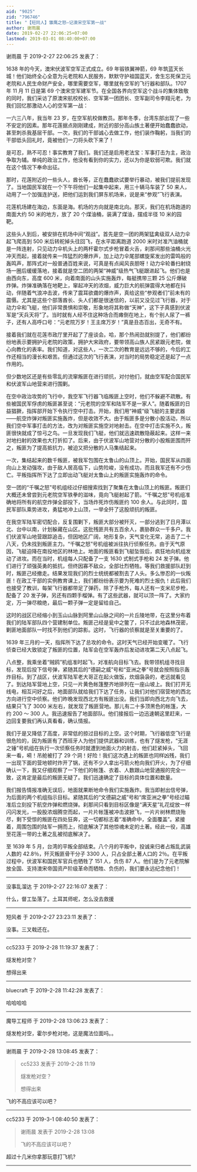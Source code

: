 ```yaml
---
aid: "9025"
zid: "796746"
title: "【短同人】雏鹰之怒—记澳宋空军第一战"
author: 谢雨晨
date: 2019-02-27 22:06:25+07:00
lastmod: 2019-03-01 08:40:00+07:00
---
```


谢雨晨 于 2019-2-27 22:06:25 发表了：

1638 年的今天，澳宋伏波军空军正式成立。69 年锻铁翼神箭，69 年筑蓝天长城！他们始终全心全意为元老院和人民服务，默默守护祖国蓝天，舍生忘死保卫元老院和人民生命财产安全，哪里需要空军，哪里就有空军的飞行器和部队。1707 年 11 月 11 日是第 69 个澳宋空军建军节。在全国各界向空军这个战斗的集体致敬的同时，我们采访了原澳宋航校校长、空军第一团团长、空军副司令李翔元老，为我们回忆那激动人心的空军第一战：

一六三八年，我当年 23 岁，在空军航校做教员。那年冬季，台湾东部出现了一些不安定的因素。那年花莲据点刚刚建成，附近的部分高山族土著便开始蠢蠢欲动，甚至刺杀我基层干部。一次，我们的干部诚心去做工作，他们装作鞠躬，当我们的干部低头回礼时，竟被他们一刀将头砍下来了！

是可忍，熟不可忍！事实教育了我们。我们还是启用老法宝：军事打击为主，政治争取为辅。单纯的政治工作，他没有看到你的实力，还以为你是软弱可欺。我们就在这个情况下奉命出征。

那时，花莲附近的一些头人，酋长等，正在蠢蠢欲试要举行暴动，被我们提前发现了。当地国民军就在一个下午将他们一起集中起来，用三十辆马车装了 50 来人，动用了一个加强连护送，把他们运到我们屏东机场来，说是来“参观”飞行表演。

花莲机场建在海边，东面是海。机场的方向就是南北向。那天，我们在机场跑道的南面大约 50 米的地方，放了 20 个煤油桶，装满了煤油，摆成半径 10 米的园靶。

这些头人到后，被安排在机场中间“观战”。首先是空一团的两架猛禽级双人动力伞起飞爬高到 500 米后转舵掉头往回飞，在水平距离跑道 2000 米时对准汽油桶就是一阵连射，只见动力伞机头上的两杆霍尔式步枪冒着火舌，刹那间那些油桶火光冲天而起，接着就传来一阵猛烈的爆炸声，加上动力伞尾部螺旋桨发出的雷鸣般的轰鸣声，那阵式对一般普通百姓来说，可真是有点闻风丧胆呀！动力伞轮番扫射绕场一圈后缓缓落地，接着就是空二团的两架“神威”级热气飞艇跟进起飞。他们也是由西向东，高度 600 米，向着南面的山头实施轰炸，每艇携带三颗 25 公斤爆破炸弹。炸弹准确落在地靶上，窜起冲天的浓烟，威力巨大的航弹震得大地都在抖动，伴随着气浪冲击波，传来了震耳欲聋的爆炸声，真给这些“参观者们”前未有的震慑。尤其是这些个部落酋长、头人们都是很迷信的，以前又没见过飞行器，对于动力伞和飞艇，他们非常畏惧和崇敬，形象地将其称做“天神”，这下子真感到伏波军是“天兵天将”了。当时就有人经不住这种场合而瘫倒在地上，有个别人尿了一裤子，还有人高呼口号：“元老院万岁！王主席万岁！”真是丑态百出，无奇不有。

接着我们就在花莲市政厅里开起了了座谈会。哈，那个热闹劲就别提了，他们都纷纷地表示要拥护元老院的政策，拥护大宋政府，要带领高山族人民紧跟元老院，做心向教化的表率。我们知道，对这些人，一次二次的教育是远远不够的，今后的工作还相当的漫长和艰苦。但通过这次的飞行表演，对当时的局势稳定还是起了一点作用的。

但少数地区还是有些零乱的流窜叛匪在进行顽抗，对付他们，就由空军配合国民军和伏波军山地营来进行围剿。

在空中政治攻势的飞行中，我空军飞行器飞临叛匪上空时，他们不躲避不疏散。有些被国民军俘虏的叛匪甚至说：“元老院的空军和陆军不是一家人”。随着叛匪的日益猖獗，指挥部开始下令执行空中打击。开始，我们用“神威”级飞艇的主要武器——航空炸弹对叛匪实施轰炸，但是收效不大。由于叛匪多是分散小股活动，所以我们空中军事打击的方法，改为对叛匪实施空对地射击。在空中打击实施不久，叛匪很快就成了惊弓之鸟。一旦发现我们飞艇，他们就迅速疏散隐蔽起来。这样一来对地扫射的效果也大打折扣了。后来，由于伏波军山地营对分散的小股叛匪围而歼之，叛匪为了提高抵抗力，被迫又把分散的人马集结起来。

一次，集结起来的数千叛匪，被我军包围在太鲁山的山顶上。开始，国民军从四面向山上发动强攻，由于敌人居高临下，山势险峻，没有成功，而且我军还有不少伤亡。平叛指挥所下达了立即出动飞艇对太鲁山上的叛匪实施轰炸的命令。

空一团的“千嘱之怒”号机组经过仔细搜索找到了聚集在太鲁山顶上的叛匪。叛匪们大概还未曾尝到元老院空军铁拳的滋味，竟向飞艇射起了箭。“千嘱之怒”号机组准确地将所有的航空炸弹全部投下，当场炸死炸伤叛匪约 100 余人。与此同时，国民军部队乘势进攻，勇猛地冲上山顶，一举全歼了这股顽抗的叛匪。

在我空军陆军密切配合，反复围剿下，叛匪大部分被歼灭，一部分逃到了日月潭以北、台中以南，计划躲藏在山区。这批残匪共有五百余人，裹胁群众一千多户。我们伏波军山地营跟踪追击，但因地区广阔，地形复杂，天气变化无常，追击了二十八天，仍未找到叛匪主力。“千嘱之怒”号机组被派往执行侦察任务。由于天气原因，飞艇迫降在南投地区的林地上。地面的叛匪看到飞艇坠毁后，疯狂地向机组发动了进攻。而在当时，机组每人只配备了一支 1630 式制式手枪和 24 发子弹。他们进行了顽强英勇的抵抗，但终因寡不敌众，全部壮烈牺牲。等我们救援部队赶到时，叛匪己经撤走。结果发现我们的烈士统统都被割去了人头。多么惨忍的一伙叛匪！在政工干部的实例教育课上，我们都纷纷表示要为死难的烈士报仇！此后我们也接受了教训，每架飞行器都带足了弹药，除了手枪外，每人还有一支米尼步枪，配备了 20 发子弹，另还有四颗手榴弹。有了这些武器，就可以顶一阵了。大家约定，万一弹尽粮绝，最后一颗子弹一定是留给自己。

这时的战区已经缩小到玉山山脉到阿里山山脉之间的一片丘陵地带，在这里分布着我们的陆军部队四个营建制单位。叛匪己经是瓮中之鳖了，只不过此地森林茂密，剿匪地面部队一时找不到他们的踪影。这时，飞行器的侦察就是至关重要的了。

1639 年三月的一天，指挥所下达了总攻的命令。这时天气已经开始变暖了。飞行侦查已经大致锁定了叛匪的位置，陆军会在空军轰炸后发动进攻第二天八点起飞。

八点整，我乘坐着“贼鸥”机组准时起飞，对准航向目标飞去。我带领机组寻找目标，发现后投下信号弹，紧随其后的“德嗣之威”号和“亚洲之拳”号就会按照指示轰炸目标。到了战区，伏波军陆军老大哥正在起火做饭，炊烟袅袅的，老远就看见了。到达陆军营地上空，只见一片黄色帐篷整齐地排列在一座山坡上。我们打开无线电，相互问好之后，地面部队就给我们下达了任务，让我们对他们宿营地的西北方向进行空中侦察。他们昨晚发现西北方有叛匪出没。我们当即向西北方向飞去，结果只飞了 3000 米左右，就发现了叛匪营地。那儿有二十多顶黑色的帐篷，大约 200 ～ 300 人。我迅速报告了地面部队。他们接报后一边迅速朝这里赶来，一边回复要我们再认真看看，确认情报。

我们于是又降低了高度，非常低的掠过目标的上空。这个时期，飞行器低空飞行是很危险的，因为叛匪有了西班牙人为他们提供武器和训练，也有了燧发枪，“无涯之锤”号机组在执行一次侦察任务时就遭到地面火力的射击，他们赶紧掉头，飞回来一看，嗬！吊舱被打了 29 个洞！好险！我们这次遇上的叛匪也同样凶残，我们一出现下面的营地顿时炸开了锅，还有不少人拿出弓箭火枪向我们开火，为了仔细确认一下，我又仔细观察了一下他们的帐篷、衣着、人数跟山地营通报的完全一致，这肯定是最后的叛匪无疑了。我们迅速确定了目标的具体位置和数量。

我们报告情报准确无误后，地面就果断地命令我们实施轰炸。我当即射出信号弹，为后面的两个机组指示目标。紧随其后的“文德嗣之威”号和“席亚洲之拳”号经过瞄准后立刻投下航空炸弹和燃烧弹。刹那间只看到目标区像是“满天星”礼花绽放一样闪闪发光，一股股浓烟腾空而起，一片片帐篷被冲击波掀飞，一片片树林燃烧殆尽，剩下受惊的叛匪在四处狂奔，这一切都标志着“准确命中，全面覆盖”。紧接着，周围包围的陆军一拥而上，彻底解决了其他惊魂未定的土著。经此一役，高雄至花莲一带的土著之乱被彻底解决了。

至 1639 年 5 月，台湾的平叛全部结束。八个月的平叛中，投诚来归者占叛乱武装人数的 42.8％，歼灭叛匪骨干分子 3300 人，只占全部土著人口的 2％。在平叛过程中，伏波军和国民军官兵也牺牲了 151 人，负伤 87 人。他们是为了元老院解放全国、支持澳宋帝国资产阶级革命而牺牲、负伤的，我们要永远纪念他们！

---

没事乱溜达 于 2019-2-27 22:16:07 发表了：

什么，督工坠落了。土耳其师呢，怎么没去救援

---

短风者 于 2019-2-27 23:23:11 发表了：

没事。三叉戟还在。

---

cc5233 于 2019-2-28 11:19:37 发表了：

燧发枪对空？

想得出来

---

bluecraft 于 2019-2-28 11:42:28 发表了：

哈哈哈哈

---

魔导工程师 于 2019-2-28 13:06:23 发表了：

燧发枪对空，霍尔步枪对地，这是魔法位面吗。。

---

谢雨晨 于 2019-2-28 13:08:45 发表了：

> cc5233 发表于 2019-2-28 11:19
>
> 燧发枪对空？
>
> 想得出来

飞的不高应该可以吧？

---

cc5233 于 2019-3-1 08:40:50 发表了：

> 谢雨晨 发表于 2019-2-28 13:08
>
> 飞的不高应该可以吧？

超过十几米你拿那玩意打飞机?

---
